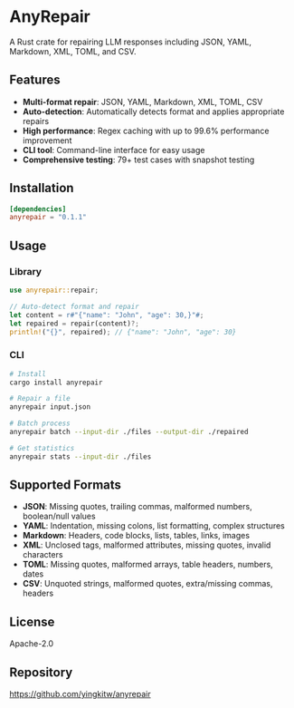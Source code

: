 # AnyRepair

A Rust crate for repairing LLM responses including JSON, YAML, Markdown, XML, TOML, and CSV.

## Features

- **Multi-format repair**: JSON, YAML, Markdown, XML, TOML, CSV
- **Auto-detection**: Automatically detects format and applies appropriate repairs
- **High performance**: Regex caching with up to 99.6% performance improvement
- **CLI tool**: Command-line interface for easy usage
- **Comprehensive testing**: 79+ test cases with snapshot testing

## Installation

```toml
[dependencies]
anyrepair = "0.1.1"
```

## Usage

### Library

```rust
use anyrepair::repair;

// Auto-detect format and repair
let content = r#"{"name": "John", "age": 30,}"#;
let repaired = repair(content)?;
println!("{}", repaired); // {"name": "John", "age": 30}
```

### CLI

```bash
# Install
cargo install anyrepair

# Repair a file
anyrepair input.json

# Batch process
anyrepair batch --input-dir ./files --output-dir ./repaired

# Get statistics
anyrepair stats --input-dir ./files
```

## Supported Formats

- **JSON**: Missing quotes, trailing commas, malformed numbers, boolean/null values
- **YAML**: Indentation, missing colons, list formatting, complex structures
- **Markdown**: Headers, code blocks, lists, tables, links, images
- **XML**: Unclosed tags, malformed attributes, missing quotes, invalid characters
- **TOML**: Missing quotes, malformed arrays, table headers, numbers, dates
- **CSV**: Unquoted strings, malformed quotes, extra/missing commas, headers

## License

Apache-2.0

## Repository

https://github.com/yingkitw/anyrepair